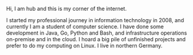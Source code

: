 Hi, I am hub and this is my corner of the internet.

I started my professional journey in information technology in 2008, and currently I am a student of computer science.
I have done some development in Java, Go, Python and Bash, and infrastructure operations on-premise and in the cloud.
I hoard a big pile of unfinished projects and prefer to do my computing on Linux.
I live in northern Germany.

